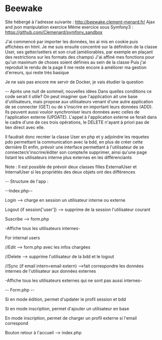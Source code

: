 # Beewake
Site hébergé à l'adresse suivante : http://beewake.clement-menard.fr/
Ajax and json manipulation exercice
Même exercice sous Symfony3 : https://github.com/Clemenard/symfony_sandbox

J'ai commencé par importer les données, les ai mis en cookie puis affichées en html.
Je me suis ensuite concentré sur la définition de la classe User, ses getter/setters et son crud (améliorables, par exemple en plaçant des restrictions sur les formats des champs)
J'ai affiné mes fonctions pour qu'un maximum de choses soient définies au sein de la classe
Puis j'ai reproduit le rendu de la page
Il me reste encore à améliorer ma gestion d'erreurs, qui reste très basique

Je ne sais pas encore me servir de Docker, je vais étudier la question


--
Après une nuit de sommeil, nouvelles idées
Dans quelles conditions ce code serait il utile?
On peut imaginer que l'application ait une base d'utilisateurs, mais propose aux utilisateurs venant d'une autre application de se connecter (GET) ou de s'inscrire en important leurs données (ADD). Ils peuvent aussi vouloir synchroniser leurs données avec celles de l'application externe (UPDATE). 
L'appel à l'application externe se ferait dans le cadre d'une de ces trois opérations, le DELETE n'ayant à priori pas de lien direct avec elle.

Il faudrait donc recréer la classe User en php et y adjoindre les requetes pdo permettant la communication avec la bdd, en plus de créer cette dernière
Et enfin, prévoir une interface permettant à l'utilisateur de se connecter/s'inscrire/éditer son compte/le supprimer, ainsi qu'une page listant les utilisateurs interne plus externes en les différenciants

Note : Il est possible de prévoir deux classes filles ExternalUser et InternalUser si les propriétés des deux objets ont des différences

--
Structure de l'app : 


--Index.php--


Login --> charge en session un utilisateur interne ou externe

Logout (if session['user']) --> supprime de la session l'utilisateur courant

Suscribe --> form.php

-Affiche tous les utilisateurs internes-

For internal users

//Edit --> form.php avec les infos chargées

//Delete --> supprime l'utilisateur de la bdd et le logout

//Sync (if email intern=email extern) -->fait correspondre les données internes de l'utilisateur aux données externes

-Affiche tous les utilisateurs externes qui ne sont pas aussi internes-


-- Form.php --


Si en mode édition, permet d'updater le profil session et bdd

Si en mode inscription, permet d'ajouter un utilisateur en base

En mode inscription, permet de charger un profil externe si l'email correspond

Bouton retour à l'accueil --> index.php




